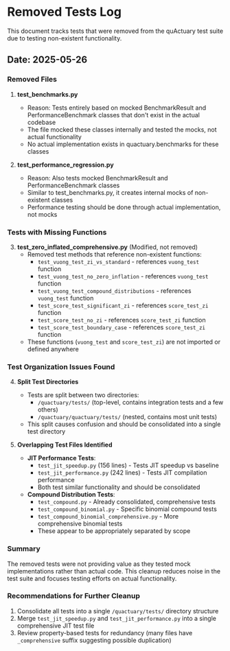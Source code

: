 # Removed Tests Log

This document tracks tests that were removed from the quActuary test suite due to testing non-existent functionality.

## Date: 2025-05-26

### Removed Files

1. **test_benchmarks.py**
   - Reason: Tests entirely based on mocked BenchmarkResult and PerformanceBenchmark classes that don't exist in the actual codebase
   - The file mocked these classes internally and tested the mocks, not actual functionality
   - No actual implementation exists in quactuary.benchmarks for these classes

2. **test_performance_regression.py**
   - Reason: Also tests mocked BenchmarkResult and PerformanceBenchmark classes
   - Similar to test_benchmarks.py, it creates internal mocks of non-existent classes
   - Performance testing should be done through actual implementation, not mocks

### Tests with Missing Functions

3. **test_zero_inflated_comprehensive.py** (Modified, not removed)
   - Removed test methods that reference non-existent functions:
     - `test_vuong_test_zi_vs_standard` - references `vuong_test` function
     - `test_vuong_test_no_zero_inflation` - references `vuong_test` function
     - `test_vuong_test_compound_distributions` - references `vuong_test` function
     - `test_score_test_significant_zi` - references `score_test_zi` function
     - `test_score_test_no_zi` - references `score_test_zi` function
     - `test_score_test_boundary_case` - references `score_test_zi` function
   - These functions (`vuong_test` and `score_test_zi`) are not imported or defined anywhere

### Test Organization Issues Found

4. **Split Test Directories**
   - Tests are split between two directories:
     - `/quactuary/tests/` (top-level, contains integration tests and a few others)
     - `/quactuary/quactuary/tests/` (nested, contains most unit tests)
   - This split causes confusion and should be consolidated into a single test directory

5. **Overlapping Test Files Identified**
   - **JIT Performance Tests**: 
     - `test_jit_speedup.py` (156 lines) - Tests JIT speedup vs baseline
     - `test_jit_performance.py` (242 lines) - Tests JIT compilation performance
     - Both test similar functionality and should be consolidated
   - **Compound Distribution Tests**:
     - `test_compound.py` - Already consolidated, comprehensive tests
     - `test_compound_binomial.py` - Specific binomial compound tests
     - `test_compound_binomial_comprehensive.py` - More comprehensive binomial tests
     - These appear to be appropriately separated by scope

### Summary

The removed tests were not providing value as they tested mock implementations rather than actual code. This cleanup reduces noise in the test suite and focuses testing efforts on actual functionality.

### Recommendations for Further Cleanup

1. Consolidate all tests into a single `/quactuary/tests/` directory structure
2. Merge `test_jit_speedup.py` and `test_jit_performance.py` into a single comprehensive JIT test file
3. Review property-based tests for redundancy (many files have `_comprehensive` suffix suggesting possible duplication)
